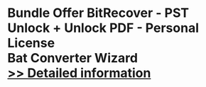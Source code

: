 # Bundle Offer BitRecover - PST Unlock + Unlock PDF - Personal License<br />Bat Converter Wizard<br />[>> Detailed information](https://secure.shareit.com/shareit/product.html?productid=300954708&affiliateid=200057808)